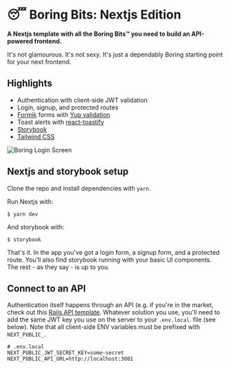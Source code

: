 # 😴 Boring Bits: Nextjs Edition

**A Nextjs template with all the Boring Bits™ you need to build an API-powered frontend.** 

It's not glamourous. It's not sexy. It's just a dependably Boring starting point for your next frontend.

## Highlights

- Authentication with client-side JWT validation
- Login, signup, and protected routes
- [Formik](https://formik.org/) forms with [Yup validation](https://github.com/jquense/yup)
- Toast alerts with [react-toastify](https://github.com/fkhadra/react-toastify)
- [Storybook](https://storybook.js.org/)
- [Tailwind CSS](https://tailwindcss.com)

![Boring Login Screen](https://img.jame.sc/boring-bits-nextjs-screenshot.png)

## Nextjs and storybook setup

Clone the repo and install dependencies with `yarn`. 

Run Nextjs with:  

```
$ yarn dev
```

And storybook with:

```
$ storybook
```

That's it. In the app you've got a login form, a signup form, and a protected route. You'll also find storybook running with your basic UI components. The rest - as they say - is up to you.

## Connect to an API

Authentication itself happens through an API (e.g. if you're in the market, check out this [Rails API template](https://jameschambers.co.uk/rails-api). Whatever solution you use, you'll need to add the same JWT key you use on the server to your `.env.local`. file (see below). Note that all client-side ENV variables must be prefixed with `NEXT_PUBLIC_`.

```
# .env.local
NEXT_PUBLIC_JWT_SECRET_KEY=some-secret
NEXT_PUBLIC_API_URL=http://localhost:3001
```

